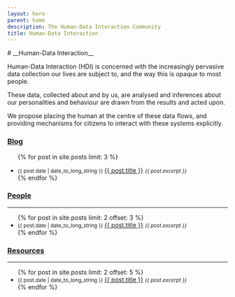 ```yaml
---
layout: hero
parent: home
description: The Human-Data Interaction Community
title: Human-Data Interaction
---
```


<div class="jumbotron" markdown="1">
  <div class="text-center" markdown="1">
# __Human-Data Interaction__
  </div>
</div>

<div class="container" markdown="1">
<div class="row" markdown="1">
<div class="col-sm-4" markdown="1">

Human-Data Interaction (HDI) is concerned with the increasingly pervasive data
collection our lives are subject to, and the way this is opaque to most people.

</div>

<div class="col-sm-4" markdown="1">

These data, collected about and by us, are analysed and inferences about our
personalities and behaviour are drawn from the results and acted upon.

</div>

<div class="col-sm-4" markdown="1">

We propose placing the human at the centre of these data flows, and providing
mechanisms for citizens to interact with these systems explicitly.

</div>
</div>

<div class="row" markdown="1">
<div class="col-sm-4" markdown="1">
<div class="text-center" markdown="1">

### [Blog](/blog/)

</div>
<ul class="list-unstyled">

{% for post in site.posts limit: 3 %}
        <li>
          <small class="text-muted">
            {{ post.date | date_to_long_string }}
          </small>
          <a href="{{ post.url }}">{{ post.title }}</a>
          <small class="text-muted"><em>
            {{ post.excerpt }}
          </em></small>
        </li>
{% endfor %}

</ul>
</div>

<div class="col-sm-4" markdown="1">
<div class="text-center" markdown="1">

### [People](/people/)

<hr />
</div>

<ul class="list-unstyled">
{% for post in site.posts limit: 2 offset: 3 %}
        <li>
          <small class="text-muted">
            {{ post.date | date_to_long_string }}
          </small>
          <a href="{{ post.url }}">{{ post.title }}</a>
          <small class="text-muted"><em>
            {{ post.excerpt }}
          </em></small>
        </li>
{% endfor %}

</ul>
</div>

<div class="col-sm-4" markdown="1">
<div class="text-center" markdown="1">

### [Resources](/resources/)

<hr />
</div>

<ul class="list-unstyled">
{% for post in site.posts limit: 2 offset: 5 %}
        <li>
          <small class="text-muted">
            {{ post.date | date_to_long_string }}
          </small>
          <a href="{{ post.url }}">{{ post.title }}</a>
          <small class="text-muted"><em>
            {{ post.excerpt }}
          </em></small>
        </li>
{% endfor %}
</ul>
</div>

</div>
</div>
